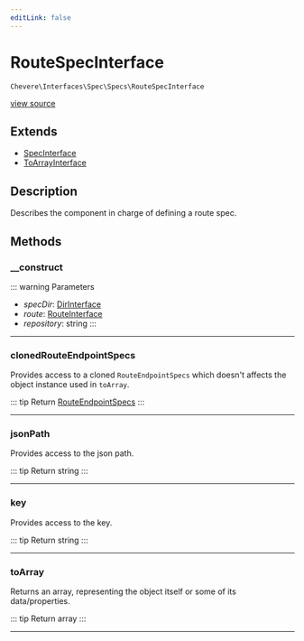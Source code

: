 ```yaml
---
editLink: false
---
```


# RouteSpecInterface

`Chevere\Interfaces\Spec\Specs\RouteSpecInterface`

[view source](https://github.com/chevere/chevere/blob/main/src/Chevere/Interfaces/Spec/Specs/RouteSpecInterface.php)

## Extends

- [SpecInterface](../SpecInterface.md)
- [ToArrayInterface](../../Common/ToArrayInterface.md)

## Description

Describes the component in charge of defining a route spec.

## Methods

### __construct

::: warning Parameters
- *specDir*: [DirInterface](../../Filesystem/DirInterface.md)
- *route*: [RouteInterface](../../Router/Route/RouteInterface.md)
- *repository*: string
:::

---

### clonedRouteEndpointSpecs

Provides access to a cloned `RouteEndpointSpecs` which doesn't affects the object instance used in `toArray`.

::: tip Return
[RouteEndpointSpecs](../../../Components/Spec/Specs/RouteEndpointSpecs.md)
:::

---

### jsonPath

Provides access to the json path.

::: tip Return
string
:::

---

### key

Provides access to the key.

::: tip Return
string
:::

---

### toArray

Returns an array, representing the object itself or some of its data/properties.

::: tip Return
array
:::

---
